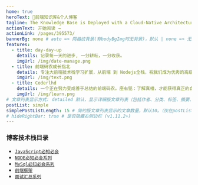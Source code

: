 ```yaml
---
home: true
heroText: 🚀前端知识库&个人博客
tagline: The Knowledge Base is Deployed with a Cloud-Native Architecture
actionText: 开始阅读 →
actionLink: /pages/395573/
bannerBg: none # auto => 网格纹背景(有bodyBgImg时无背景)，默认 | none => 无 | '大图地址' | background: 自定义背景样式       提示：如发现文本颜色不适应你的背景时可以到palette.styl修改$bannerTextColor变量
features:
  - title: day-day-up
    details: 记录每一天的进步, 一分耕耘，一分收获。
    imgUrl: /img/date-manage.png
  - title: 前端码农成长指北
    details: 专注大前端技术栈学习扩展，从前端 到 Nodejs全栈，祝我们成为优秀的高级 Node.js 全栈工程师。
    imgUrl: /img/text.png
  - title: Coderlhd
    details: 一个正在努力变成善于总结的前端码农。座右铭：了解真相，才能获得真正的自由。
    imgUrl: /img/learn.png
# 文章列表显示方式: detailed 默认，显示详细版文章列表（包括作者、分类、标签、摘要、分页等）| simple => 显示简约版文章列表（仅标题和日期）| none 不显示文章列表
postList: simple
simplePostListLength: 15 # 简约版文章列表显示的文章数量，默认10。（仅在postList设置为simple时生效）
# hideRightBar: true # 是否隐藏右侧边栏 (v1.11.2+)
---
```


### 博客技术栈目录

- [`JavaScript必知必会`](/pages/9f8338/)
- [`NODE必知必会系列`](/pages/395573/)
- [`MySql必知必会系列`](/pages/3d326e/)
- [`前端框架`](/pages/69d32e/)
- [`面试汇总系列`](/pages/b8f048/)
  
<!-- [comment]: <> (<p align="center">)

[comment]: <> ( <a href="https://www.npmjs.com/package/vuepress-theme-vdoing" target="_blank"><img src="https://img.shields.io/npm/v/vuepress-theme-vdoing" alt="npm" class="no-zoom"></a>)

[comment]: <> ( <a href="https://www.npmjs.com/package/vuepress-theme-vdoing" target="_blank"><img src="https://img.shields.io/npm/dt/vuepress-theme-vdoing" alt="npm" class="no-zoom"></a>)

[comment]: <> ( <a href="https://github.com/xugaoyi/vuepress-theme-vdoing" target="_blank"><img src='https://img.shields.io/github/stars/xugaoyi/vuepress-theme-vdoing' alt='GitHub stars' class="no-zoom"></a>)

[comment]: <> ( <a href="https://github.com/xugaoyi/vuepress-theme-vdoing" target="_blank"><img src='https://img.shields.io/github/forks/xugaoyi/vuepress-theme-vdoing' alt='GitHub forks' class="no-zoom"></a>)

[comment]: <> (</p>) -->

<ClientOnly>
  <WebInfo/>
</ClientOnly>
